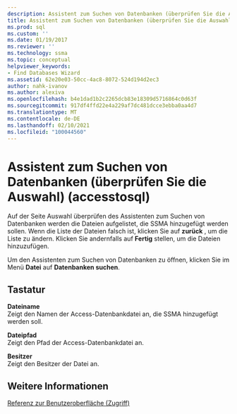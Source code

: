 ```yaml
---
description: Assistent zum Suchen von Datenbanken (überprüfen Sie die Auswahl) (accesstosql)
title: Assistent zum Suchen von Datenbanken (überprüfen Sie die Auswahl) (accesstosql) | Microsoft-Dokumentation
ms.prod: sql
ms.custom: ''
ms.date: 01/19/2017
ms.reviewer: ''
ms.technology: ssma
ms.topic: conceptual
helpviewer_keywords:
- Find Databases Wizard
ms.assetid: 62e20e03-50cc-4ac8-8072-524d194d2ec3
author: nahk-ivanov
ms.author: alexiva
ms.openlocfilehash: b4e1dad1b2c2265dcb83e18309d5716864c0d63f
ms.sourcegitcommit: 917df4ffd22e4a229af7dc481dcce3ebba0aa4d7
ms.translationtype: MT
ms.contentlocale: de-DE
ms.lasthandoff: 02/10/2021
ms.locfileid: "100044560"
---
```

# <a name="find-databases-wizard-verify-selection-accesstosql"></a>Assistent zum Suchen von Datenbanken (überprüfen Sie die Auswahl) (accesstosql)
Auf der Seite Auswahl überprüfen des Assistenten zum Suchen von Datenbanken werden die Dateien aufgelistet, die SSMA hinzugefügt werden sollen. Wenn die Liste der Dateien falsch ist, klicken Sie auf **zurück** , um die Liste zu ändern. Klicken Sie andernfalls auf **Fertig** stellen, um die Dateien hinzuzufügen.  
  
Um den Assistenten zum Suchen von Datenbanken zu öffnen, klicken Sie im Menü **Datei** auf **Datenbanken suchen**.  
  
## <a name="options"></a>Tastatur  
**Dateiname**  
Zeigt den Namen der Access-Datenbankdatei an, die SSMA hinzugefügt werden soll.  
  
**Dateipfad**  
Zeigt den Pfad der Access-Datenbankdatei an.  
  
**Besitzer**  
Zeigt den Besitzer der Datei an.  
  
## <a name="see-also"></a>Weitere Informationen  
[Referenz zur Benutzeroberfläche (Zugriff)](./user-interface-reference-accesstosql.md)  
